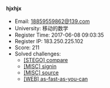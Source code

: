 #### hjxhjx  

* Email: 18859559862@139.com  
* University: 移动的数学  
* Register Time: 2017-06-08 09:03:35  
* Register IP: 183.250.225.102  
* Score: 211  
* Solved challenges: 
  * [[STEGO] compare](https://github.com/SniperOJ/Challenges/blob/master/web/compare.json)  
  * [[MISC] signin](https://github.com/SniperOJ/Challenges/blob/master/web/signin.json)  
  * [[MISC] source](https://github.com/SniperOJ/Challenges/blob/master/web/source.json)  
  * [[WEB] as-fast-as-you-can](https://github.com/SniperOJ/Challenges/blob/master/web/as-fast-as-you-can.json)  
